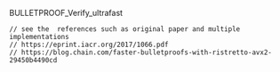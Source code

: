 BULLETPROOF\_Verify\_ultrafast

```
// see the  references such as original paper and multiple implementations
// https://eprint.iacr.org/2017/1066.pdf
// https://blog.chain.com/faster-bulletproofs-with-ristretto-avx2-29450b4490cd

```



